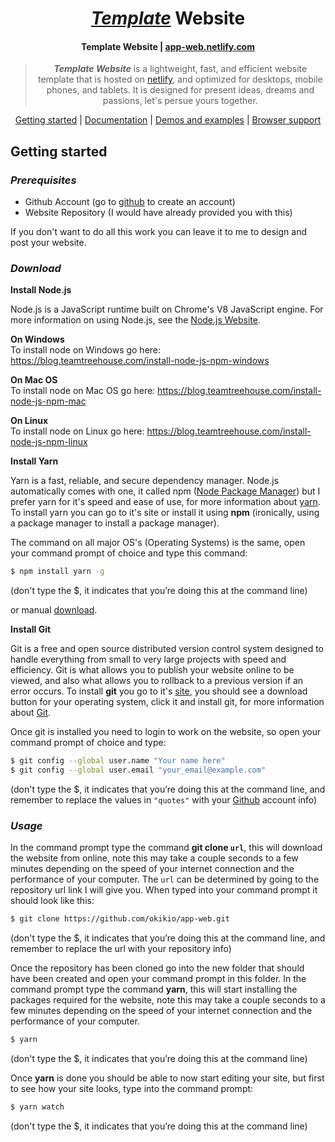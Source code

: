 <h1 align="center">
  <a style="font-style: italic" href="https://app-web.netlify.com/">Template</a> Website
</h1>

<h4 align="center">Template Website | <a href="https://app-web.netlify.com/" target="_blank">app-web.netlify.com</a></h4>

<blockquote align="center">
  <em style="font-weight: bold">Template Website</em> is a lightweight, fast, and efficient website template that is hosted on <a href="netlify.com">netlify</a>, and optimized for desktops, mobile phones, and tablets. It is designed for present ideas, dreams and passions, let's persue yours together.
</blockquote>

<p align="center">
  <a href="#getting-started">Getting started</a>&nbsp;|&nbsp;<a href="#documentation">Documentation</a>&nbsp;|&nbsp;<a href="#demos-and-examples">Demos and examples</a>&nbsp;|&nbsp;<a href="#browser-support">Browser support</a>
</p>

## Getting started

### *Prerequisites*
* Github Account (go to [github](github.com) to create an account)
* Website Repository (I would have already provided you with this)

If you don't want to do all this work you can leave it to me to design and post your website.

### *Download*

**Install Node.js**

Node.js is a JavaScript runtime built on Chrome's V8 JavaScript engine. For more information on using Node.js, see the [Node.js Website](https://nodejs.org/en/about/).

<p>
<strong>On Windows</strong><br>
To install node on Windows go here: <a href="https://blog.teamtreehouse.com/install-node-js-npm-windows">https://blog.teamtreehouse.com/install-node-js-npm-windows</a>
</p>

<p>
<strong>On Mac OS</strong><br>
To install node on Mac OS go here: <a href="https://blog.teamtreehouse.com/install-node-js-npm-mac">https://blog.teamtreehouse.com/install-node-js-npm-mac</a>
</p>

<p>
<strong>On Linux</strong><br>
To install node on Linux go here: <a href="https://blog.teamtreehouse.com/install-node-js-npm-linux">https://blog.teamtreehouse.com/install-node-js-npm-linux</a>
</p>


**Install Yarn**

Yarn is a fast, reliable, and secure dependency manager. Node.js automatically comes with one, it called npm ([Node Package Manager](https://www.npmjs.com/)) but I prefer yarn for it's speed and ease of use, for more information about [yarn](https://yarnpkg.com/en/). To install yarn you can go to it's site or install it using **npm** (ironically, using a package manager to install a package manager).

The command on all major OS's (Operating Systems) is the same, open your command prompt of choice and type this command:
```bash
$ npm install yarn -g
```
(don't type the $, it indicates that you’re doing this at the command line)

or manual [download](https://yarnpkg.com/en/docs/install#windows-stable).


**Install Git**

Git is a free and open source distributed version control system designed to handle everything from small to very large projects with speed and efficiency. Git is what allows you to publish your website online to be viewed, and also what allows you to rollback to a previous version if an error occurs. To install **git** you go to it's [site](https://git-scm.com/), you should see a download button for your operating system, click it and install git, for more information about [Git](https://git-scm.com/about).

Once git is installed you need to login to work on the website, so open your command prompt of choice and type:
```bash
$ git config --global user.name "Your name here"
$ git config --global user.email "your_email@example.com"
```
(don't type the $, it indicates that you’re doing this at the command line, and remember to replace the values in `"quotes"` with your [Github](github.com) account info)

### *Usage*

In the command prompt type the command **git clone `url`**, this will download the website from online, note this may take a couple seconds to a few minutes depending on the speed of your internet connection and the performance of your computer. The `url` can be determined by going to the repository url link I will give you. When typed into your command prompt it should look like this:
```bash
$ git clone https://github.com/okikio/app-web.git
```
(don't type the $, it indicates that you’re doing this at the command line, and remember to replace the url with your repository info) 

Once the repository has been cloned go into the new folder that should have been created and open your command prompt in this folder. In the command prompt type the command **yarn**, this will start installing the packages required for the website, note this may take a couple seconds to a few minutes depending on the speed of your internet connection and the performance of your computer.
```bash
$ yarn
```
(don't type the $, it indicates that you’re doing this at the command line) 

Once **yarn** is done you should be able to now start editing your site, but first to see how your site looks, type into the command prompt:
```bash
$ yarn watch
```
(don't type the $, it indicates that you’re doing this at the command line) 
